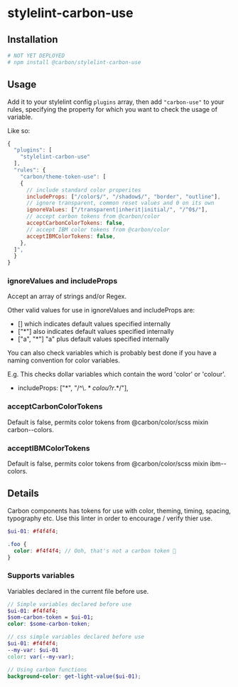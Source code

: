 # stylelint-carbon-use

## Installation

```bash
# NOT YET DEPLOYED
# npm install @carbon/stylelint-carbon-use
```

## Usage

Add it to your stylelint config `plugins` array, then add `"carbon-use"` to your rules,
specifying the property for which you want to check the usage of variable.

Like so:

```js
{
  "plugins": [
    "stylelint-carbon-use"
  ],
  "rules": {
    "carbon/theme-token-use": [
    {
      // include standard color properites
      includeProps: ["/color$/", "/shadow$/", "border", "outline"],
      // ignore transparent, common reset values and 0 on its own
      ignoreValues: ["/transparent|inherit|initial/", "/^0$/"],
      // accept carbon tokens from @carbon/color
      acceptCarbonColorTokens: false,
      // accept IBM color tokens from @carbon/color
      acceptIBMColorTokens: false,
    },
  ]",
  }
}
```

### ignoreValues and includeProps

Accept an array of strings and/or Regex.

Other valid values for use in ignoreValues and includeProps are:

- [] which indicates default values specified internally
- ["*"] also indicates default values specified internally
- ["a", "*"] "a" plus default values specified internally

You can also check variables which is probably best done if you have a naming convention for color variables.

E.g. This checks dollar variables which contain the word 'color' or 'colour'.

- includeProps: ["*", "/^\\$.*colou?r.*$/"],

### acceptCarbonColorTokens

Default is false, permits color tokens from @carbon/color/scss mixin carbon--colors.

### acceptIBMColorTokens

Default is false, permits color tokens from @carbon/color/scss mixin ibm--colors.

## Details

Carbon components has tokens for use with color, theming, timing, spacing, typography etc. Use this linter in order to encourage / verify thier use.

```scss
$ui-01: #f4f4f4;

.foo {
  color: #f4f4f4; // Ooh, that's not a carbon token 👋
}
```

### Supports variables

Variables declared in the current file before use.

```scss
// Simple variables declared before use
$ui-01: #f4f4f4;
$som-carbon-token = $ui-01;
color: $some-carbon-token;

// css simple variables declared before use
$ui-01: #f4f4f4;
--my-var: $ui-01
color: var(--my-var);

// Using carbon functions
background-color: get-light-value($ui-01);
```
